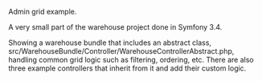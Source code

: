 Admin grid example.

A very small part of the warehouse project done in Symfony 3.4.

Showing a warehouse bundle that includes an abstract class, src/WarehouseBundle/Controller/WarehouseControllerAbstract.php, handling common grid logic such as filtering, ordering, etc. There are also three example controllers that inherit from it and add their custom logic.

